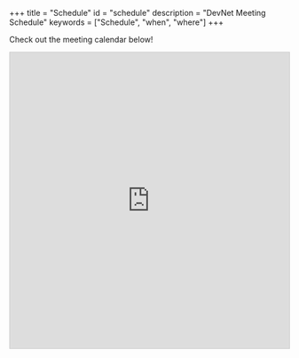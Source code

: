 +++
title = "Schedule"
id = "schedule"
description = "DevNet Meeting Schedule"
keywords = ["Schedule", "when", "where"]
+++

Check out the meeting calendar below!

<iframe class="airtable-embed" src="https://airtable.com/embed/shr1ny4UL8DHuAuFw?backgroundColor=purple" frameborder="0" onmousewheel="" width="100%" height="533" style="background: transparent; border: 1px solid #ccc;"></iframe>